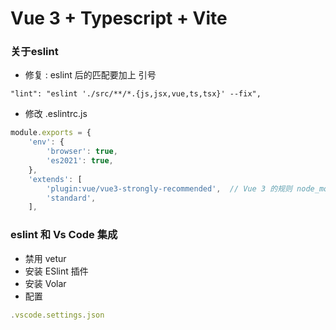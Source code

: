 # Vue 3 + Typescript + Vite


### 关于eslint 
- 修复 : eslint 后的匹配要加上 引号
```
"lint": "eslint './src/**/*.{js,jsx,vue,ts,tsx}' --fix",   
```
- 修改 .eslintrc.js
```js
module.exports = {
    'env': {
        'browser': true,
        'es2021': true,
    },
    'extends': [
        'plugin:vue/vue3-strongly-recommended',  // Vue 3 的规则 node_modules/eslint-plugin-vue/lib/configs/vue3-strongly-recommended.js
        'standard',
    ],
```
### eslint 和 Vs Code 集成
- 禁用 vetur
- 安装 ESlint 插件
- 安装 Volar
- 配置
```js
.vscode.settings.json
```


